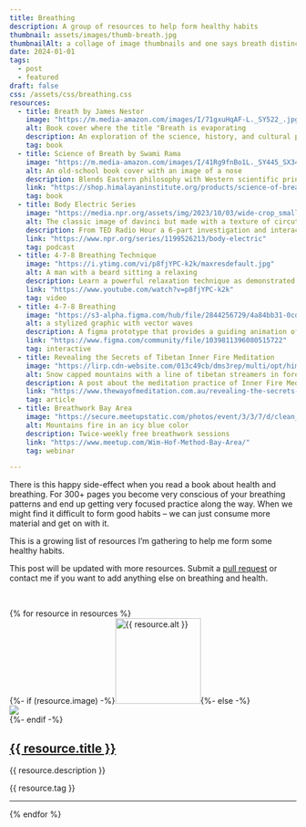 ```yaml
---
title: Breathing
description: A group of resources to help form healthy habits
thumbnail: assets/images/thumb-breath.jpg
thumbnailAlt: a collage of image thumbnails and one says breath distinctly
date: 2024-01-01
tags:
  - post
  - featured
draft: false
css: /assets/css/breathing.css
resources:
  - title: Breath by James Nestor
    image: "https://m.media-amazon.com/images/I/71gxuHqAF-L._SY522_.jpg"
    alt: Book cover where the title "Breath is evaporating
    description: An exploration of the science, history, and cultural practices surrounding breathing, revealing its profound impact on our health, well-being, and overall quality of life.
    tag: book
  - title: Science of Breath by Swami Rama
    image: "https://m.media-amazon.com/images/I/41Rg9fnBo1L._SY445_SX342_.jpg"
    alt: An old-school book cover with an image of a nose
    description: Blends Eastern philosophy with Western scientific principles, providing a holistic understanding of the breath's influence on health, vitality, and connection to self.
    link: "https://shop.himalayaninstitute.org/products/science-of-breath"
    tag: book
  - title: Body Electric Series
    image: "https://media.npr.org/assets/img/2023/10/03/wide-crop_smaller-size_wide-3b69d8656a0df59c57282aecec17f1f05909124c.jpg"
    alt: The classic image of davinci but made with a texture of circuts
    description: From TED Radio Hour a 6-part investigation and interactive project to understand the impact of your tech on your body … and how to live better with your devices.
    link: "https://www.npr.org/series/1199526213/body-electric"
    tag: podcast
  - title: 4-7-8 Breathing Technique
    image: "https://i.ytimg.com/vi/p8fjYPC-k2k/maxresdefault.jpg"
    alt: A man with a beard sitting a relaxing
    description: Learn a powerful relaxation technique as demonstrated by Dr. Weil. A daily practice that can bring great calmness to the body.
    link: "https://www.youtube.com/watch?v=p8fjYPC-k2k"
    tag: video
  - title: 4-7-8 Breathing
    image: "https://s3-alpha.figma.com/hub/file/2844256729/4a84bb31-0cd4-4a21-aa85-555cfab8961f-cover.png"
    alt: a stylized graphic with vector waves
    description: A figma prototype that provides a guiding animation of a breathing technique
    link: "https://www.figma.com/community/file/1039811396080515722"
    tag: interactive
  - title: Revealing the Secrets of Tibetan Inner Fire Meditation
    image: "https://lirp.cdn-website.com/013c49cb/dms3rep/multi/opt/himalayas-g188aeff57_1280-1920w.jpg"
    alt: Snow capped mountains with a line of tibetan streamers in foreground
    description: A post about the meditation practice of Inner Fire Meditation (Tummo). It reveals instructions for this secret practice that are said to improve concentration, health, open the chakras, and cultivate bliss and confidence.
    link: "https://www.thewayofmeditation.com.au/revealing-the-secrets-of-tibetan-inner-fire-meditation"
    tag: article
  - title: Breathwork Bay Area
    image: "https://secure.meetupstatic.com/photos/event/3/3/7/d/clean_510373181.webp"
    alt: Mountains fire in an icy blue color
    description: Twice-weekly free breathwork sessions
    link: "https://www.meetup.com/Wim-Hof-Method-Bay-Area/"
    tag: webinar

---
```


There is this happy side-effect when you read a book about health and breathing. For 300+ pages you become very conscious of your breathing patterns and end up getting very focused practice along the way. When we might find it difficult to form good habits – we can just consume more material and get on with it. 

This is a growing list of resources I’m gathering to help me form some healthy habits. 

This post will be updated with more resources. Submit a [pull request](https://github.com/andypbrowne/andypbrowne/blob/main/content/blog/breathing/breathing.md?plain=1) or contact me if you want to add anything else on breathing and health. 

&nbsp;
<div class="grid"> {% for resource in resources %}
    <div class="card">
      <div class="card-body">
        {%- if (resource.image) -%}<a href="{{ resource.link }}" rel="norefer"><img class="custom-size-images" src="{{ resource.image }}" alt="{{ resource.alt }}" width="150px"></a>{%- else -%}<div><img class="custom-size-images" src="https://placehold.co/600x400?text=Take+a+deep+breath"></div>{%- endif -%}
            <a href="{{ resource.link }}" rel="norefer"><h2> {{ resource.title }} </h2></a>
            <p>{{ resource.description }}</p>
        </div>
        <div class="card-footer">
            <div class="resource-tag">{{ resource.tag }}</div>
            <hr>
        </div>
    </div>{% endfor %}</div>